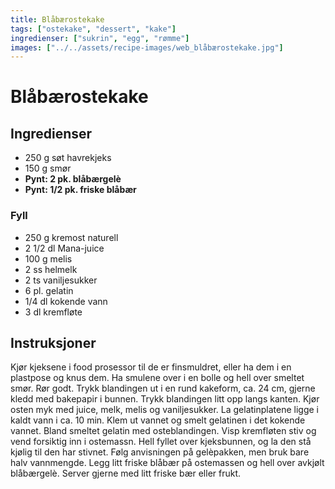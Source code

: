 ```yaml
---
title: Blåbærostekake
tags: ["ostekake", "dessert", "kake"]
ingredienser: ["sukrin", "egg", "rømme"]
images: ["../../assets/recipe-images/web_blåbærostekake.jpg"]
---
```


# Blåbærostekake

## Ingredienser

- 250 g søt havrekjeks
- 150 g smør
- **Pynt: 2 pk. blåbærgelè**
- **Pynt: 1/2 pk. friske blåbær**

### Fyll

- 250 g kremost naturell
- 2 1/2 dl Mana-juice
- 100 g melis
- 2 ss helmelk
- 2 ts vaniljesukker
- 6 pl. gelatin
- 1/4 dl kokende vann
- 3 dl kremfløte

## Instruksjoner

Kjør kjeksene i food prosessor til de er finsmuldret, eller ha dem i en plastpose og knus dem. Ha smulene over i en bolle og hell over smeltet smør. Rør godt. Trykk blandingen ut i en rund kakeform, ca. 24 cm, gjerne kledd med bakepapir i bunnen. Trykk blandingen litt opp langs kanten. Kjør osten myk med juice, melk, melis og vaniljesukker. La gelatinplatene ligge i kaldt vann i ca. 10 min. Klem ut vannet og smelt gelatinen i det kokende vannet. Bland smeltet gelatin med osteblandingen. Visp kremfløten stiv og vend forsiktig inn i ostemassn. Hell fyllet over kjeksbunnen, og la den stå kjølig til den har stivnet. Følg anvisningen på gelèpakken, men bruk bare halv vannmengde. Legg litt friske blåbær på ostemassen og hell over avkjølt blåbærgelè. Server gjerne med litt friske bær eller frukt.
